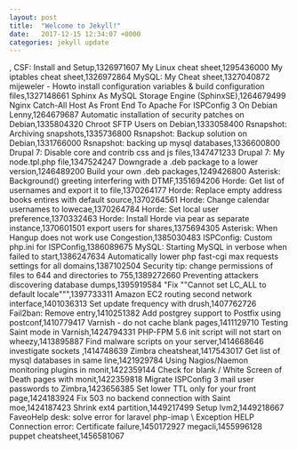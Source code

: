 ```yaml
---
layout: post
title:  "Welcome to Jekyll!"
date:   2017-12-15 12:34:07 +0000
categories: jekyll update
---
```

,
CSF: Install and Setup,1326971607
My Linux cheat sheet,1295436000
My iptables cheat sheet,1326972864
MySQL: My Cheat sheet,1327040872
mijeweler - Howto install configuration variables & build configuration files,1327148661
Sphinx As MySQL Storage Engine (SphinxSE),1264679499
Nginx Catch-All Host As Front End To Apache For ISPConfig 3 On Debian Lenny,1264679687
Automatic installation of security patches on Debian,1335804320
Chroot SFTP Users on Debian,1333058400
Rsnapshot: Archiving snapshots,1335736800
Rsnapshot: Backup solution on Debian,1331766000
Rsnapshot: backing up mysql databases,1336600800
Drupal 7: Disable core and contrib css and js files,1347471233
Drupal 7: My node.tpl.php file,1347524247
Downgrade a .deb package to a lower version,1246489200
Build your own .deb packages,1249426800
Asterisk: Background() greeting interfering with DTMF,1351694206
Horde: Get list of usernames and export it to file,1370264177
Horde: Replace empty address books entires with default source,1370264561
Horde: Change calendar usernames to lowecae,1370264784
Horde: Set local user preference,1370332463
Horde: Install Horde via pear as separate instance,1370601501
export users for shares,1375694305
Asterisk: When Hangup does not work use Congestion,1385030483
ISPConfig: Custom php.ini for ISPConfig,1386089675
MySQL: Starting MySQL in verbose when failed to start,1386247634
Automatically lower php fast-cgi max requests settings for all domains,1387102504
Security tip: change permissions of files to 644 and directories to 755,1389272660
Preventing attackers discovering database dumps,1395919584
"Fix ""Cannot set LC_ALL to default locale""",1397733311
Amazon EC2 routing second network interface,1401036313
Set update frequency with drush,1407762726
Fail2ban: Remove entry,1410251382
Add postgrey support to Postfix using postconf,1410779417
Varnish - do not cache blank pages,1411129710
Testing Saint mode in Varnish,1424794331
PHP-FPM 5.6 init script will not start on wheezy,1413895887
Find malware scripts on your server,1414668646
investigate sockets ,1414748639
Zimbra cheatsheat,1417543017
Get list of mysql databases in same line,1421929784
Using Nagios/Naemon monitoring plugins in monit,1422359144
Check for blank / White Screen of Death pages with monit,1422359818
Migrate ISPConfig 3 mail user passwords to Zimbra,1423656385
Set lower TTL only for your front page,1424183924
Fix 503 no backend connection with Saint moe,1424187423
Shrink ext4 partition,1449217499
Setup lvm2,1449218667
FaveoHelp desk: solve error for laravel php-imap \ Exception HELP Connection error: Certificate failure,1450172927
megacli,1455996128
puppet cheatsheet,1456581067
